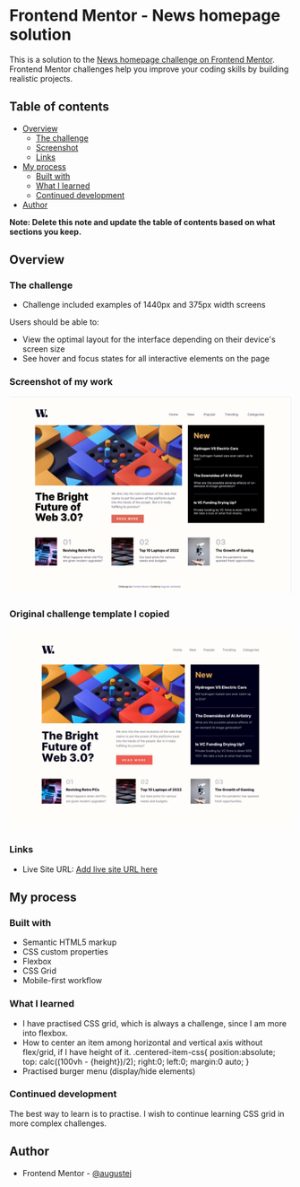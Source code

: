 # Frontend Mentor - News homepage solution

This is a solution to the [News homepage challenge on Frontend Mentor](https://www.frontendmentor.io/challenges/news-homepage-H6SWTa1MFl). Frontend Mentor challenges help you improve your coding skills by building realistic projects. 

## Table of contents

- [Overview](#overview)
  - [The challenge](#the-challenge)
  - [Screenshot](#screenshot)
  - [Links](#links)
- [My process](#my-process)
  - [Built with](#built-with)
  - [What I learned](#what-i-learned)
  - [Continued development](#continued-development)
- [Author](#author)

**Note: Delete this note and update the table of contents based on what sections you keep.**

## Overview

### The challenge
- Challenge included examples of 1440px and 375px width screens

Users should be able to:

- View the optimal layout for the interface depending on their device's screen size
- See hover and focus states for all interactive elements on the page

### Screenshot of my work

![](./Screenshot.jpg)

### Original challenge template I copied

![](./design/desktop-design.jpg)


### Links

- Live Site URL: [Add live site URL here](https://augustej.github.io/FEnd-Mentor-News-Home/)

## My process

### Built with

- Semantic HTML5 markup
- CSS custom properties
- Flexbox
- CSS Grid
- Mobile-first workflow

### What I learned

- I have practised CSS grid, which is always a challenge, since I am more into flexbox.
- How to center an item among horizontal and vertical axis without flex/grid, if I have height of it. 
    .centered-item-css{
      position:absolute;
      top: calc((100vh - {height})/2);
      right:0;
      left:0;
      margin:0 auto;
    }
- Practised burger menu (display/hide elements)

### Continued development

The best way to learn is to practise. I wish to continue learning CSS grid in more complex challenges.

## Author

- Frontend Mentor - [@augustej](https://www.frontendmentor.io/profile/augustej)
